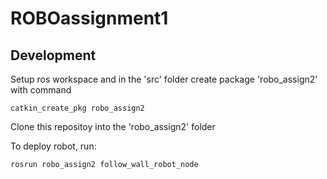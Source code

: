 # ROBOassignment1

## Development

Setup ros workspace and in the 'src' folder create package 'robo_assign2' with command
```
catkin_create_pkg robo_assign2
```
Clone this repositoy into the 'robo_assign2' folder

To deploy robot, run:
```
rosrun robo_assign2 follow_wall_robot_node
```
